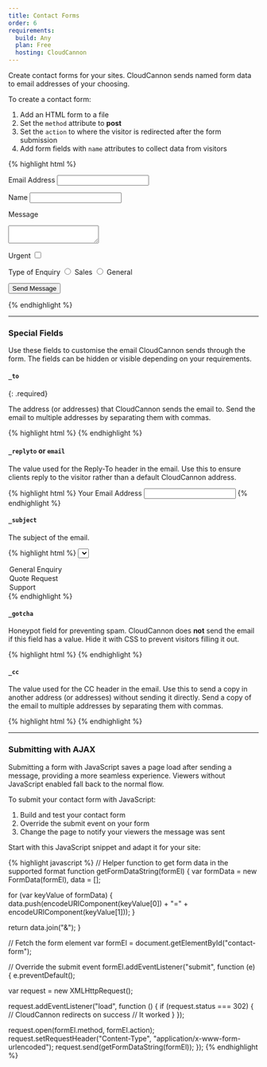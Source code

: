```yaml
---
title: Contact Forms
order: 6
requirements:
  build: Any
  plan: Free
  hosting: CloudCannon
---
```


Create contact forms for your sites. CloudCannon sends named form data to email addresses of your choosing.

To create a contact form:

1. Add an HTML form to a file
2. Set the `method` attribute to **post**
3. Set the `action` to where the visitor is redirected after the form submission
4. Add form fields with `name` attributes to collect data from visitors

{% highlight html %}
<form method="post" action="/success.html">
  <label>Email Address</label>
  <input type="text" name="email">

  <label>Name</label>
  <input type="text" name="name">

  <label>Message</label>
  <textarea name="message"></textarea>

  <label>Urgent</label>
  <input type="checkbox" name="urgent">

  <label>Type of Enquiry</label>
  <input type="radio" name="_subject" value="Sales Enquiry"> Sales
  <input type="radio" name="_subject" value="General Enquiry"> General

  <input type="hidden" name="_to" value="sales@example.com,support@example.com">
  <input type="hidden" name="_cc" value="sales.tracker@example.com">
  <input type="text" name="_gotcha" style="display: none;">

  <input type="submit" value="Send Message">
</form>
{% endhighlight %}

---

### Special Fields

Use these fields to customise the email CloudCannon sends through the form. The fields can be hidden or visible depending on your requirements.

#### `_to`
{: .required}

The address (or addresses) that CloudCannon sends the email to.
Send the email to multiple addresses by separating them with commas.

{% highlight html %}
<input type="hidden" name="_to" value="contact@example.com">
{% endhighlight %}

#### `_replyto` or `email`

The value used for the Reply-To header in the email.
Use this to ensure clients reply to the visitor rather than a default CloudCannon address.

{% highlight html %}
<label>
  Your Email Address
  <input type="text" name="_replyto">
 </label>
{% endhighlight %}

#### `_subject`

The subject of the email.

{% highlight html %}
<select name="_subject">
  <option>General Enquiry</option>
  <option>Quote Request</option>
  <option>Support</option>
</select>
{% endhighlight %}

#### `_gotcha`

Honeypot field for preventing spam.
CloudCannon does **not** send the email if this field has a value.
Hide it with CSS to prevent visitors filling it out.

{% highlight html %}
<input type="text" name="_gotcha" style="display: none;">
{% endhighlight %}

#### `_cc`

The value used for the CC header in the email.
Use this to send a copy in another address (or addresses) without sending it directly.
Send a copy of the email to multiple addresses by separating them with commas.

{% highlight html %}
<input type="hidden" name="_cc" value="contact@example.com">
{% endhighlight %}


---

### Submitting with AJAX

Submitting a form with JavaScript saves a page load after sending a message, providing a more seamless experience.
Viewers without JavaScript enabled fall back to the normal flow.

To submit your contact form with JavaScript:

1. Build and test your contact form
2. Override the submit event on your form
3. Change the page to notify your viewers the message was sent

Start with this JavaScript snippet and adapt it for your site:

{% highlight javascript %}
// Helper function to get form data in the supported format
function getFormDataString(formEl) {
  var formData = new FormData(formEl),
      data = [];

  for (var keyValue of formData) {
    data.push(encodeURIComponent(keyValue[0]) + "=" + encodeURIComponent(keyValue[1]));
  }

  return data.join("&");
}

// Fetch the form element
var formEl = document.getElementById("contact-form");

// Override the submit event
formEl.addEventListener("submit", function (e) {
  e.preventDefault();

  var request = new XMLHttpRequest();

  request.addEventListener("load", function () {
    if (request.status === 302) { // CloudCannon redirects on success
      // It worked
    }
  });

  request.open(formEl.method, formEl.action);
  request.setRequestHeader("Content-Type", "application/x-www-form-urlencoded");
  request.send(getFormDataString(formEl));
});
{% endhighlight %}